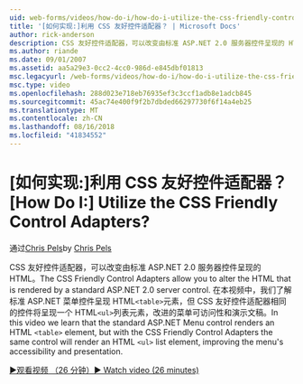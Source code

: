 ```yaml
---
uid: web-forms/videos/how-do-i/how-do-i-utilize-the-css-friendly-control-adapters
title: '[如何实现:]利用 CSS 友好控件适配器？ | Microsoft Docs'
author: rick-anderson
description: CSS 友好控件适配器，可以改变由标准 ASP.NET 2.0 服务器控件呈现的 HTML。 在本视频中我们了解，stan...
ms.author: riande
ms.date: 09/01/2007
ms.assetid: aa5a29e3-0cc2-4cc0-986d-e845dbf01813
msc.legacyurl: /web-forms/videos/how-do-i/how-do-i-utilize-the-css-friendly-control-adapters
msc.type: video
ms.openlocfilehash: 288d023e718eb76935ef3c3ccf1adb8e1adcb845
ms.sourcegitcommit: 45ac74e400f9f2b7dbded66297730f6f14a4eb25
ms.translationtype: MT
ms.contentlocale: zh-CN
ms.lasthandoff: 08/16/2018
ms.locfileid: "41834552"
---
```

<a name="how-do-i-utilize-the-css-friendly-control-adapters"></a><span data-ttu-id="fff90-105">[如何实现:]利用 CSS 友好控件适配器？</span><span class="sxs-lookup"><span data-stu-id="fff90-105">[How Do I:] Utilize the CSS Friendly Control Adapters?</span></span>
====================
<span data-ttu-id="fff90-106">通过[Chris Pels](https://twitter.com/chrispels)</span><span class="sxs-lookup"><span data-stu-id="fff90-106">by [Chris Pels](https://twitter.com/chrispels)</span></span>

<span data-ttu-id="fff90-107">CSS 友好控件适配器，可以改变由标准 ASP.NET 2.0 服务器控件呈现的 HTML。</span><span class="sxs-lookup"><span data-stu-id="fff90-107">The CSS Friendly Control Adapters allow you to alter the HTML that is rendered by a standard ASP.NET 2.0 server control.</span></span> <span data-ttu-id="fff90-108">在本视频中，我们了解标准 ASP.NET 菜单控件呈现 HTML`<table>`元素，但 CSS 友好控件适配器相同的控件将呈现一个 HTML`<ul>`列表元素，改进的菜单可访问性和演示文稿。</span><span class="sxs-lookup"><span data-stu-id="fff90-108">In this video we learn that the standard ASP.NET Menu control renders an HTML `<table>` element, but with the CSS Friendly Control Adapters the same control will render an HTML `<ul>` list element, improving the menu's accessibility and presentation.</span></span> 

[<span data-ttu-id="fff90-109">&#9654;观看视频 （26 分钟）</span><span class="sxs-lookup"><span data-stu-id="fff90-109">&#9654; Watch video (26 minutes)</span></span>](https://channel9.msdn.com/Blogs/ASP-NET-Site-Videos/how-do-i-utilize-the-css-friendly-control-adapters)
